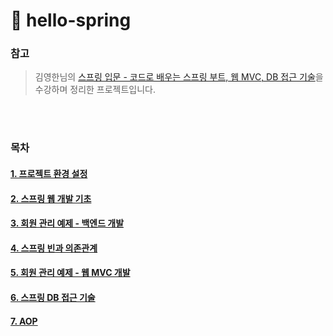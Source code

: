 # 🌱 hello-spring
### 참고
> 김영한님의 [스프링 입문 - 코드로 배우는 스프링 부트, 웹 MVC, DB 접근 기술]( https://www.inflearn.com/course/%EC%8A%A4%ED%94%84%EB%A7%81-%EC%9E%85%EB%AC%B8-%EC%8A%A4%ED%94%84%EB%A7%81%EB%B6%80%ED%8A%B8 )을 수강하며 정리한 프로젝트입니다.
<br>
<br>
 
### 목차

#### [1. 프로젝트 환경 설정]( https://github.com/JoongHyun-Kim/Study-Spring/blob/main/%EA%B9%80%EC%A4%91%ED%98%84/%EC%8A%A4%ED%94%84%EB%A7%81%20%EC%9E%85%EB%AC%B8/Week1/%ED%94%84%EB%A1%9C%EC%A0%9D%ED%8A%B8%20%ED%99%98%EA%B2%BD%EC%84%A4%EC%A0%95.md )
#### [2. 스프링 웹 개발 기초]( https://github.com/JoongHyun-Kim/Study-Spring/blob/main/%EA%B9%80%EC%A4%91%ED%98%84/%EC%8A%A4%ED%94%84%EB%A7%81%20%EC%9E%85%EB%AC%B8/Week1/%EC%8A%A4%ED%94%84%EB%A7%81%20%EC%9B%B9%20%EA%B0%9C%EB%B0%9C%20%EA%B8%B0%EC%B4%88.md )
#### [3. 회원 관리 예제 - 백엔드 개발]( https://github.com/JoongHyun-Kim/Study-Spring/blob/main/%EA%B9%80%EC%A4%91%ED%98%84/%EC%8A%A4%ED%94%84%EB%A7%81%20%EC%9E%85%EB%AC%B8/Week2/%ED%9A%8C%EC%9B%90%20%EA%B4%80%EB%A6%AC%20%EC%98%88%EC%A0%9C_%EB%B0%B1%EC%97%94%EB%93%9C%20%EA%B0%9C%EB%B0%9C.md )
#### [4. 스프링 빈과 의존관계]( https://github.com/JoongHyun-Kim/Study-Spring/blob/main/%EA%B9%80%EC%A4%91%ED%98%84/%EC%8A%A4%ED%94%84%EB%A7%81%20%EC%9E%85%EB%AC%B8/Week2/%EC%8A%A4%ED%94%84%EB%A7%81%20%EB%B9%88%EA%B3%BC%20%EC%9D%98%EC%A1%B4%EA%B4%80%EA%B3%84.md )
#### [5. 회원 관리 예제 - 웹 MVC 개발]( https://github.com/JoongHyun-Kim/Study-Spring/blob/main/%EA%B9%80%EC%A4%91%ED%98%84/%EC%8A%A4%ED%94%84%EB%A7%81%20%EC%9E%85%EB%AC%B8/Week2/%ED%9A%8C%EC%9B%90%20%EA%B4%80%EB%A6%AC%20%EC%97%90%EC%A0%9C_%EC%9B%B9%20MVC%20%EA%B0%9C%EB%B0%9C.md )
#### [6. 스프링 DB 접근 기술]( https://github.com/JoongHyun-Kim/Study-Spring/blob/main/%EA%B9%80%EC%A4%91%ED%98%84/%EC%8A%A4%ED%94%84%EB%A7%81%20%EC%9E%85%EB%AC%B8/Week3/%EC%8A%A4%ED%94%84%EB%A7%81%20DB%20%EC%A0%91%EA%B7%BC%20%EA%B8%B0%EC%88%A0.md )
#### [7. AOP]( https://github.com/JoongHyun-Kim/Study-Spring/blob/main/%EA%B9%80%EC%A4%91%ED%98%84/%EC%8A%A4%ED%94%84%EB%A7%81%20%EC%9E%85%EB%AC%B8/Week4/AOP.md  )
